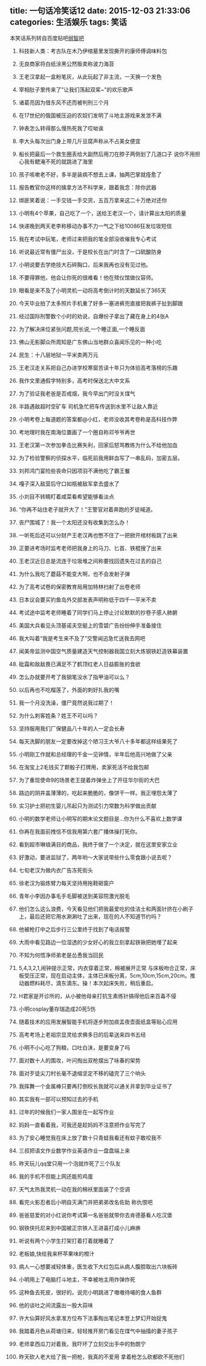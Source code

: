 title: 一句话冷笑话12
date: 2015-12-03 21:33:06
categories: 生活娱乐
tags: 笑话
---

本笑话系列转自百度贴吧[弱智吧](http://tieba.baidu.com/f?kw=%C8%F5%D6%C7)
<!-- more -->
1. 科技新人类：考古队在木乃伊棺墓里发现撕开的康师傅调味料包

2. 无良商家将白纸涂黑公然贩卖称波力海苔

3. 王老汉拿起一盒粉笔灰，从此玩起了非主流，一天换一个发色

4. 宰相肚子里传来了"让我们荡起双桨~"的欢乐歌声

5. 诸葛亮因为借东风不还而被判刑三个月

6. 在17世纪的俄国被压迫的农奴们发明了斗地主游戏来发泄不满

7. 钟表怎么转得那么慢热死我了哎呦诶

8. 李大头每次出门身上带几斤豆腐声称从不占美女便宜

9. 船长把最后一个救生圈丢给大副然后用刀在脖子两侧划了几道口子 说你不用担心我有鳃淹不死的就跳进了海里

10. 孩子咳嗽老不好，多半是装病不想去上课，抽两巴掌就痊愈了

11. 报告教官你这样的擒拿方法不科学来，跟着我念：除你武器

12. 绑匪笑着说：一手交钱一手交货，五百万拿来这二十万绝对还你

13. 小明有4个苹果，自己吃了一个，送给王老汉一个，请计算出太阳的质量

14. 快递晚到两天老李称移动办事不力一气之下给10086狂发垃圾短信

15. 我在考试中玩笔，老师过来把我的笔全部没收催我专心考试

16. 听说最近常有僵尸出没，于是校长在出门时含了一口硫酸防身

17. 小明说要去学绝技大石碎胸口，后来我再也没有见过他。

18. 不要得罪他，他会让你死的很难看！他在殡仪馆做仪容师。

19. 眼看是来不及了小明灵机一动将高考倒计时的天数延长了365天

20. 今天毕业拍了太多照片手机重了好多一塞进裤兜直接把我裤子扯到脚跟

21. 经过国际刑警数个小时的劝说，自爆份子拿出了藏在身上的4张A

22. 为了解决床位紧张问题,院长说,一个睡正面,一个睡反面

23. 佛山无影脚众所周知是广东佛山当地群众喜闻乐见的一种小吃

24. 民生：十八层地狱一平米卖两万元

25. 王老汉走关系把自己办进学校寒窗苦读十年只为体验高考落榜的乐趣

26. 我作文里通假字特别多，高考时保送北大中文系

27. 为了验证我老爸是否戒烟，我今早出门时没关煤气

28. 半路遇敌超时空矿车 司机急忙把车传送到水里不让敌人靠近

29. 小明考卷上每道题的答案都@小红，老师没收其考卷称是高科技作弊

30. 考地理时我在南海位置画了一个圈自称邓爷爷再世

31. 王老汉第一次参加拳击比赛失利，回家后怒骂教练为什么不给他加血

32. 为了检验警察的侦探水平，临死前我用鲜血写了一串乱码，加密五层。

33. 刘邦鸿门宴险些丧命只因项羽不满他吃了霸王餐

34. 嘎子深入敌营后守口如瓶被敌军拿去盛水了

35. 小刘目不转睛盯着咸菜看希望能够看淡点

36. “你再不站住老子就开大了！”王警官对着奔跑的歹徒喊道。

37. 丧尸围城了！我一个太阳还没有收集到怎么办！

38. 一听死后还可以分财产王老汉再也憋不住了一把掀开棺材板跳了出来

39. 正要进考场时监考老师把我身上的马刀、匕首、铁棍搜了出来

40. 王老汉近日总是流连于垃圾堆之间称要找回遗失在过去的自己

41. 为什么我吃了蘑菇不能变大啊，也不会发射子弹

42. 为了高考试卷的保密教育局用加特林扫射了出卷老师

43. 日本议会要买钓鱼岛外交部发表声明称低于四千一平米不卖

44. 考试途中监考老师睡着了同学们马上停止讨论默默的抄卷子感人肺腑

45. 美国大兵看见头顶基诺夫空艇上的雪碧广告纷纷伸手准备接住

46. 我大叫着“我是考生来不及了”交警闻迅急忙送我去网吧

47. 闻美帝监测中国空气质量建造天气控制器我国立刻大炼钢铁赶造铁幕装置

48. 砒霜和敌敌畏已满足不了鹤顶红老人日益膨胀的食欲

49. 怎么办就要开考了我钢笔没水了指甲油可以么？

50. 以后再也不吃榴莲了，外面的刺好扎我的嘴

51. 我一个月没洗澡，僵尸竟然说我过期了！

52. 为什么刺客姓条？姓王不可以吗？

53. 坚持服用我们厂保健品八十年的人一定会长寿

54. 每天洗脚的朋友一定要改掉这个陋习王大爷八十多年都这样结果死了

55. 小明刚工作就和总经理的千金一见钟情，半年后他高兴地做了父亲

56. 在淘宝上2毛钱买了颗骰子打牌用，卖家死活不给我包邮

57. 为了重现使命9的场景老王提着炸弹坐上了开往华尔街的大巴

58. 路边的阴井盖薄薄的，吃起来脆脆的，像饼干一样。我正埋怨太薄了

59. 实习护士把初生婴儿吊起只为测试引力常数为科学做出贡献

60. 小明的数学老师让小明写的期末论文题目是…你为什么不喜欢上数学课

61. 你再在我面前拽信不信我用第六套广播体操打死你。

62. 看到超市琳琅满目的商品，我终于做了一个决定，就在这里安家立业

63. 好激动，要进监狱了，两年哟～大家说带些什么零食跟小说去呢？

64. 七旬老汉为做内衣广告冻死街头

65. 徐老汉为锻炼臂力每天坚持用拖鞋砸窗户

66. 青年小李因办事毛手毛脚被送到美容院激光脱毛

67. 他们怎么这么浪费，今天看见他们把我最爱吃的佳洁士和两面针挤在小刷子上，最后还把它用水涮涮吐了出来，现在的人不知道节约吗？

68. 他被枪打中之后步行三公里终于找到了电话报警

69. 大雨中看见路边一位湿透的少女好心的我立刻拿起铁锹把她埋了起来

70. 不知为何悟净师弟老是怂恿我当回民

71. 5,4,3,2,1,闹钟提示正常，内衣穿着正常，棉被展开正常
与床板吻合正常，床板受压正常，现在启动主体，主体已床板分离，5cm,10cm,15cm,20cm。推动器燃料耗尽，滴东滴东。操！本次起床失败，稍后重启。

72. H君家是开诊所的，从小被他母亲打抗生素练针搞得他后来百毒不侵

73. 小明cosplay董存瑞造成20死5伤

74. 随着技术的应用发展智能手机将逐步附加痰盂夜壶面纸盒等贴心应用

75. 高考考场上老祖宗显灵给求佛多日的后辈送来四书五经

76. 小明不小心吃了狗粮，口吐白沫，是要变身了吗

77. 面对数十人的围攻，叶问掏出双枪摆出了咏春的架势

78. 面对歹徒尖刀村长毫不退缩坚定不移的磕完了三个响头

79. 我挥舞一个金属棒只要再打倒校长我就可以通关并拿到毕业证书了

80. 其实我有一部可以预知过去的手机

81. 过年的时候我们一家人围坐在一起写作业

82. 妈妈一直看着我，可我还是趁妈妈不注意把作业写完了

83. 为了安心睡觉我在床上放了数十只青蛙我看还有蚊子敢咬我不

84. 三叔把语文作业数学作业英语作业一盘盘端上来

85. 昨天玩儿qq堂只用一个泡就炸死了三个队友

86. 我的手机不但能上网还能煎鸡蛋

87. 天气太热我灵机一动在我的棉袄里面装了个空调

88. 看完火影忍者后小明自灭满门并把弟弟改名佐助 称仇恨吧

89. 爸爸慈爱的对小红说你考试第一名爸爸就带你去肯德基看人吃汉堡

90. 钢铁侠托尼来到中国被正宗铁人王进喜打成小儿麻痹

91. 听说有两个小学生打架打着打着就睡着了

92. 老板娘,快给我来杯苹果味的橙汁

93. 病人一心想要减轻体重，医生收下大红包后从病人腹腔取出六块板砖

94. 小明用上了电脑打斗地主，不幸被地主用炸弹炸死

95. 这种鱼去死皮，很好的。说完小明跳进了嗷嗷待哺的食人鱼群

96. 他的谈吐之间流露出一股大蒜味

97. 许大仙算好风水拿准方位布下法事掏出笔记本登上梦幻开始捉鬼

98. 我踏着月色从荷塘归来，轻轻推开房门看见在煤气中抽搐的妻子孩子

99. 老师拿西瓜刀对着我，我吓坏了立刻交出手中的勃朗宁

100. 昨天砍人老大给了我一把枪，我真的不爱用 拿着枪怎么砍都砍不死他们
